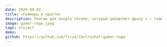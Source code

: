 ```yaml
---
date: 2020-09-02
title: «Геймеры в ярости»
description: Плагин для Google Chrome, который добавляет фразу « — геймеры в ярости» к заголовку каждой новости
image: gamer-rage.jpeg
tags: project
demo:
github: https://github.com/firya/Zavtrachat-gamer-rage
---
```


